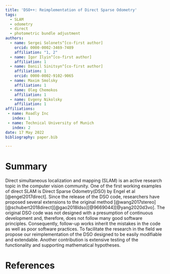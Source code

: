 ```yaml
---
title: 'DSO++: Reimplementation of Direct Sparse Odometry'
tags:
  - SLAM
  - odometry
  - direct
  - photometric bundle adjustment
authors:
  - name: Sergei Solonets^[co-first author]
    orcid: 0000-0002-3469-7489
    affiliation: "1, 2" 
  - name: Igor Ilyin^[co-first author]
    affiliation: 1
  - name: Daniil Sinitsyn^[co-first author]
    affiliation: 1
    orcid: 0000-0002-9102-9065
  - name: Maxim Smolsky
    affiliation: 1
  - name: Oleg Chemokos 
    affiliation: 1
  - name: Evgeny Nikolsky
    affiliation: 1
affiliations:
 - name: Roadly Inc
   index: 1
 - name: Technical University of Munich
   index: 2
date: 17 May 2022
bibliography: paper.bib

---
```


# Summary

Direct simultaneous localization and mapping (SLAM) is an active research topic in the computer vision community. One of the first working examples of direct SLAM is Direct Sparse Odometry(DSO) by Engel et al [@engel2017direct]. Since the release of the DSO code, researchers have proposed several extensions to the original method [@wang2017stereo][@schubert2018direct][@gao2018ldso][@9669044][@yang2020d3vo]. The original DSO code was not designed with a presumption of continuous development and, therefore, does not follow many good software principles. Consequently, follow-up works inherit the mistakes in the code as well as poor software practices. To facilitate the research in the field we propose our reimplementation of the DSO designed to be easily modifiable and extendable. Another contribution is extensive testing of the functionality and supporting mathematical hypotheses.   

# References

